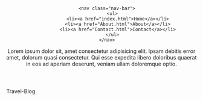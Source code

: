 # <!DOCTYPE html>
<html lang="en">
<head>
    <meta charset="UTF-8">
    <meta name="viewport" content="width=device-width, initial-scale=1.0">
    <title></title>
    <link rel="stylesheet" href="style.css">
</head>
<body>
    <header>
        
        <nav class="nav-bar">
            <ul>
                <li><a href="index.html">Home</a></li>
                <li><a href="About.html">About</a></li>
                <li><a href="Contact.html">Contact</a></li>
            </ul>
        </nav>

<section class="about">
    <P>Lorem ipsum dolor sit, amet consectetur 
         adipisicing elit. Ipsam debitis error amet, dolorum quasi consectetur. Qui esse expedita libero doloribus quaerat in eos 
        ad aperiam deserunt, veniam ullam doloremque optio.</P>
</section>
    </header>
</body>
</html>Travel-Blog
